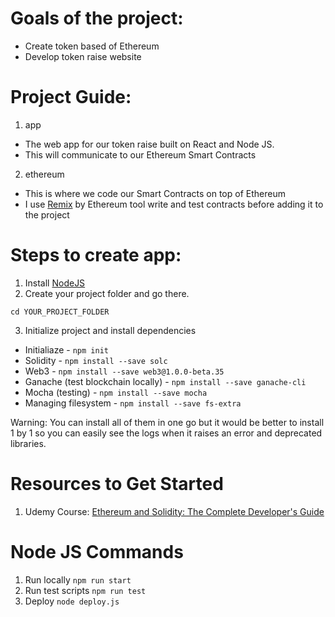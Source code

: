 # Goals of the project:

- Create token based of Ethereum
- Develop token raise website

# Project Guide:

1. app

- The web app for our token raise built on React and Node JS.
- This will communicate to our Ethereum Smart Contracts

2. ethereum

- This is where we code our Smart Contracts on top of Ethereum
- I use [Remix](http://remix.ethereum.org/) by Ethereum tool write and
test contracts before adding it to the project

# Steps to create app:

1. Install [NodeJS](https://nodejs.org)
2. Create your project folder and go there.
```
cd YOUR_PROJECT_FOLDER
```

3. Initialize project and install dependencies

- Initialiaze - `npm init`
- Solidity - `npm install --save solc`
- Web3 - `npm install --save web3@1.0.0-beta.35`
- Ganache (test blockchain locally) - `npm install --save ganache-cli`
- Mocha (testing) - `npm install --save mocha`
- Managing filesystem - `npm install --save fs-extra`

Warning: You can install all of them in one go but it would be better
to install 1 by 1 so you can easily see the logs when it raises an error
and deprecated libraries.

# Resources to Get Started

1. Udemy Course: [Ethereum and Solidity: The Complete Developer's Guide](https://www.udemy.com/course/ethereum-and-solidity-the-complete-developers-guide)

# Node JS Commands

1. Run locally `npm run start`
2. Run test scripts `npm run test`
3. Deploy `node deploy.js`
